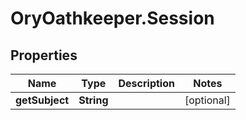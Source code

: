 # OryOathkeeper.Session

## Properties
Name | Type | Description | Notes
------------ | ------------- | ------------- | -------------
**getSubject** | **String** |  | [optional] 


